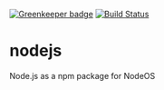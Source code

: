 [![Greenkeeper badge](https://badges.greenkeeper.io/NodeOS/nodejs.svg)](https://greenkeeper.io/)
[![Build Status](https://semaphoreci.com/api/v1/nodeos/nodejs/branches/master/badge.svg)](https://semaphoreci.com/nodeos/nodejs)

# nodejs

Node.js as a npm package for NodeOS
